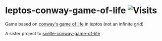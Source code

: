 # leptos-conway-game-of-life ![Visits](https://nkvnu62257.execute-api.ap-south-1.amazonaws.com/production?repo=leptos-conway-game-of-life)

Game based on [conway's game of life](https://en.wikipedia.org/wiki/Conway%27s_Game_of_Life) in leptos (not an infinite grid)

A sister project to [svelte-conway-game-of-life](https://github.com/t348575/svelte-conway-game-of-life)